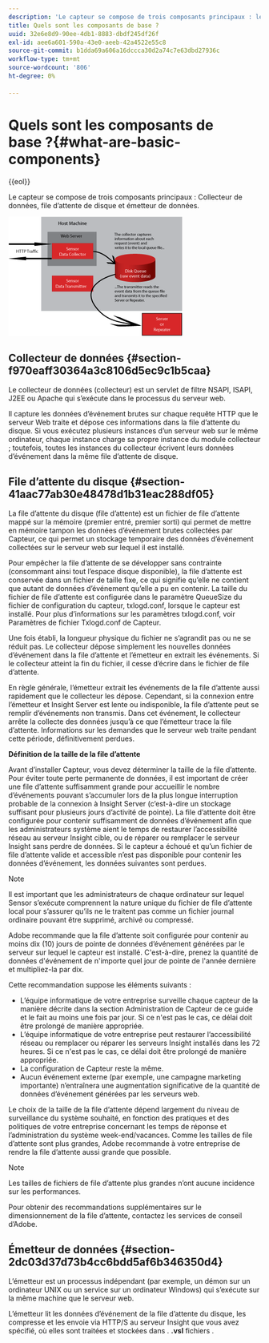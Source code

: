 ```yaml
---
description: 'Le capteur se compose de trois composants principaux : le collecteur de données, la file d’attente du disque et l’émetteur de données.'
title: Quels sont les composants de base ?
uuid: 32e6e8d9-90ee-4db1-8883-dbdf245df26f
exl-id: aee6a601-590a-43e0-aeeb-42a4522e55c8
source-git-commit: b1dda69a606a16dccca30d2a74c7e63dbd27936c
workflow-type: tm+mt
source-wordcount: '806'
ht-degree: 0%

---
```


# Quels sont les composants de base ?{#what-are-basic-components}

{{eol}}

Le capteur se compose de trois composants principaux : Collecteur de données, file d’attente de disque et émetteur de données.

![](assets/Visual-Sensor.png)

## Collecteur de données {#section-f970eaff30364a3c8106d5ec9c1b5caa}

Le collecteur de données (collecteur) est un servlet de filtre NSAPI, ISAPI, J2EE ou Apache qui s’exécute dans le processus du serveur web.

Il capture les données d’événement brutes sur chaque requête HTTP que le serveur Web traite et dépose ces informations dans la file d’attente du disque. Si vous exécutez plusieurs instances d’un serveur web sur le même ordinateur, chaque instance charge sa propre instance du module collecteur ; toutefois, toutes les instances du collecteur écrivent leurs données d’événement dans la même file d’attente de disque.

## File d’attente du disque {#section-41aac77ab30e48478d1b31eac288df05}

La file d’attente du disque (file d’attente) est un fichier de file d’attente mappé sur la mémoire (premier entré, premier sorti) qui permet de mettre en mémoire tampon les données d’événement brutes collectées par Capteur, ce qui permet un stockage temporaire des données d’événement collectées sur le serveur web sur lequel il est installé.

Pour empêcher la file d’attente de se développer sans contrainte (consommant ainsi tout l’espace disque disponible), la file d’attente est conservée dans un fichier de taille fixe, ce qui signifie qu’elle ne contient que autant de données d’événement qu’elle a pu en contenir. La taille du fichier de file d’attente est configurée dans le paramètre QueueSize du fichier de configuration du capteur, txlogd.conf, lorsque le capteur est installé. Pour plus d’informations sur les paramètres txlogd.conf, voir Paramètres de fichier Txlogd.conf de Capteur.

Une fois établi, la longueur physique du fichier ne s’agrandit pas ou ne se réduit pas. Le collecteur dépose simplement les nouvelles données d’événement dans la file d’attente et l’émetteur en extrait les événements. Si le collecteur atteint la fin du fichier, il cesse d’écrire dans le fichier de file d’attente.

En règle générale, l’émetteur extrait les événements de la file d’attente aussi rapidement que le collecteur les dépose. Cependant, si la connexion entre l’émetteur et Insight Server est lente ou indisponible, la file d’attente peut se remplir d’événements non transmis. Dans cet événement, le collecteur arrête la collecte des données jusqu’à ce que l’émetteur trace la file d’attente. Informations sur les demandes que le serveur web traite pendant cette période, définitivement perdues.

**Définition de la taille de la file d’attente**

Avant d’installer Capteur, vous devez déterminer la taille de la file d’attente. Pour éviter toute perte permanente de données, il est important de créer une file d’attente suffisamment grande pour accueillir le nombre d’événements pouvant s’accumuler lors de la plus longue interruption probable de la connexion à Insight Server (c’est-à-dire un stockage suffisant pour plusieurs jours d’activité de pointe). La file d’attente doit être configurée pour contenir suffisamment de données d’événement afin que les administrateurs système aient le temps de restaurer l’accessibilité réseau au serveur Insight cible, ou de réparer ou remplacer le serveur Insight sans perdre de données. Si le capteur a échoué et qu’un fichier de file d’attente valide et accessible n’est pas disponible pour contenir les données d’événement, les données suivantes sont perdues.

>[!NOTE]
>
>Il est important que les administrateurs de chaque ordinateur sur lequel Sensor s’exécute comprennent la nature unique du fichier de file d’attente local pour s’assurer qu’ils ne le traitent pas comme un fichier journal ordinaire pouvant être supprimé, archivé ou compressé.

Adobe recommande que la file d’attente soit configurée pour contenir au moins dix (10) jours de pointe de données d’événement générées par le serveur sur lequel le capteur est installé. C&#39;est-à-dire, prenez la quantité de données d&#39;événement de n&#39;importe quel jour de pointe de l&#39;année dernière et multipliez-la par dix.

Cette recommandation suppose les éléments suivants :

* L’équipe informatique de votre entreprise surveille chaque capteur de la manière décrite dans la section Administration de Capteur de ce guide et le fait au moins une fois par jour. Si ce n&#39;est pas le cas, ce délai doit être prolongé de manière appropriée.
* L’équipe informatique de votre entreprise peut restaurer l’accessibilité réseau ou remplacer ou réparer les serveurs Insight installés dans les 72 heures. Si ce n&#39;est pas le cas, ce délai doit être prolongé de manière appropriée.
* La configuration de Capteur reste la même.
* Aucun événement externe (par exemple, une campagne marketing importante) n’entraînera une augmentation significative de la quantité de données d’événement générées par les serveurs web.

Le choix de la taille de la file d’attente dépend largement du niveau de surveillance du système souhaité, en fonction des pratiques et des politiques de votre entreprise concernant les temps de réponse et l’administration du système week-end/vacances. Comme les tailles de file d’attente sont plus grandes, Adobe recommande à votre entreprise de rendre la file d’attente aussi grande que possible.

>[!NOTE]
>
>Les tailles de fichiers de file d’attente plus grandes n’ont aucune incidence sur les performances.

Pour obtenir des recommandations supplémentaires sur le dimensionnement de la file d’attente, contactez les services de conseil d’Adobe.

## Émetteur de données {#section-2dc03d37d73b4cc6bdd5af6b346350d4}

L’émetteur est un processus indépendant (par exemple, un démon sur un ordinateur UNIX ou un service sur un ordinateur Windows) qui s’exécute sur la même machine que le serveur web.

L’émetteur lit les données d’événement de la file d’attente du disque, les compresse et les envoie via HTTP/S au serveur Insight que vous avez spécifié, où elles sont traitées et stockées dans . **.vsl** fichiers .
